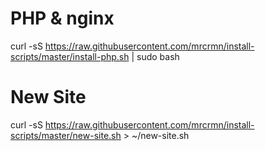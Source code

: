 # PHP & nginx
curl -sS https://raw.githubusercontent.com/mrcrmn/install-scripts/master/install-php.sh | sudo bash

# New Site
curl -sS https://raw.githubusercontent.com/mrcrmn/install-scripts/master/new-site.sh > ~/new-site.sh
